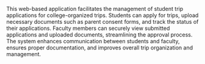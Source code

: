 This web-based application facilitates the management of student trip applications for college-organized trips. Students can apply for trips, upload necessary documents such as parent consent forms, and track the status of their applications. Faculty members can securely view submitted applications and uploaded documents, streamlining the approval process. The system enhances communication between students and faculty, ensures proper documentation, and improves overall trip organization and management.
